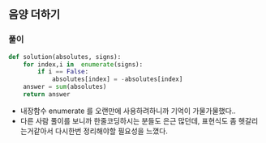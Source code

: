 ## 음양 더하기  

### 풀이    
```python  
def solution(absolutes, signs):
    for index,i in  enumerate(signs):
        if i == False:
            absolutes[index] = -absolutes[index]
    answer = sum(absolutes)
    return answer
```   
- 내장함수 enumerate 를 오랜만에 사용하려하니까 기억이 가물가물했다..   
- 다른 사람 풀이를 보니까 한줄코딩하시는 분들도 은근 많던데, 표현식도 좀 헷갈리는거같아서 다시한번 정리해야할 필요성을 느꼈다.   

